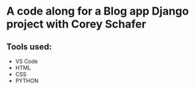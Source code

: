 # A code along for a Blog app Django project with Corey Schafer
## Tools used: 
- VS Code
- HTML
- CSS
- PYTHON 